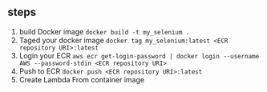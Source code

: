 ## steps

1. build Docker image
    `docker build -t my_selenium .`
2. Taged your docker image
    `docker tag my_selenium:latest <ECR repository URI>:latest`
3. Login your ECR 
    `aws ecr get-login-password | docker login --username AWS --password-stdin <ECR repository URI>`
4. Push to ECR
    `docker push <ECR repository URI>:latest`
5. Create Lambda From container image